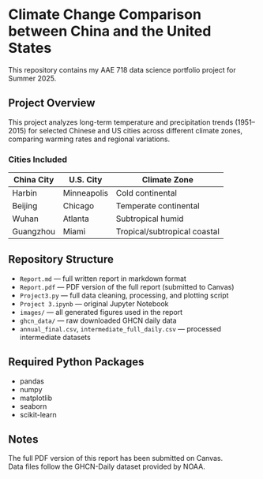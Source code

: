 # Climate Change Comparison between China and the United States

This repository contains my AAE 718 data science portfolio project for Summer 2025.

## Project Overview

This project analyzes long-term temperature and precipitation trends (1951–2015) for selected Chinese and US cities across different climate zones, comparing warming rates and regional variations.

### Cities Included

| China City | U.S. City   | Climate Zone                 |
| ---------- | ----------- | ---------------------------- |
| Harbin     | Minneapolis | Cold continental             |
| Beijing    | Chicago     | Temperate continental        |
| Wuhan      | Atlanta     | Subtropical humid            |
| Guangzhou  | Miami       | Tropical/subtropical coastal |

## Repository Structure

- `Report.md` — full written report in markdown format
- `Report.pdf` — PDF version of the full report (submitted to Canvas)
- `Project3.py` — full data cleaning, processing, and plotting script
- `Project 3.ipynb` — original Jupyter Notebook
- `images/` — all generated figures used in the report
- `ghcn_data/` — raw downloaded GHCN daily data
- `annual_final.csv`, `intermediate_full_daily.csv` — processed intermediate datasets

## Required Python Packages

- pandas
- numpy
- matplotlib
- seaborn
- scikit-learn

## Notes

The full PDF version of this report has been submitted on Canvas.  
Data files follow the GHCN-Daily dataset provided by NOAA.

